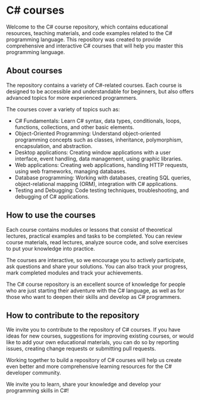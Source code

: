 # C# courses

Welcome to the C# course repository, which contains educational resources, teaching materials, and code examples related to the C# programming language. This repository was created to provide comprehensive and interactive C# courses that will help you master this programming language.

## About courses

The repository contains a variety of C#-related courses. Each course is designed to be accessible and understandable for beginners, but also offers advanced topics for more experienced programmers.

The courses cover a variety of topics such as:

- C# Fundamentals: Learn C# syntax, data types, conditionals, loops, functions, collections, and other basic elements.
- Object-Oriented Programming: Understand object-oriented programming concepts such as classes, inheritance, polymorphism, encapsulation, and abstraction.
- Desktop applications: Creating window applications with a user interface, event handling, data management, using graphic libraries.
- Web applications: Creating web applications, handling HTTP requests, using web frameworks, managing databases.
- Database programming: Working with databases, creating SQL queries, object-relational mapping (ORM), integration with C# applications.
- Testing and Debugging: Code testing techniques, troubleshooting, and debugging of C# applications.

## How to use the courses

Each course contains modules or lessons that consist of theoretical lectures, practical examples and tasks to be completed. You can review course materials, read lectures, analyze source code, and solve exercises to put your knowledge into practice.

The courses are interactive, so we encourage you to actively participate, ask questions and share your solutions. You can also track your progress, mark completed modules and track your achievements.

The C# course repository is an excellent source of knowledge for people who are just starting their adventure with the C# language, as well as for those who want to deepen their skills and develop as C# programmers.

## How to contribute to the repository

We invite you to contribute to the repository of C# courses. If you have ideas for new courses, suggestions for improving existing courses, or would like to add your own educational materials, you can do so by reporting issues, creating change requests or submitting pull requests.

Working together to build a repository of C# courses will help us create even better and more comprehensive learning resources for the C# developer community.

We invite you to learn, share your knowledge and develop your programming skills in C#!
